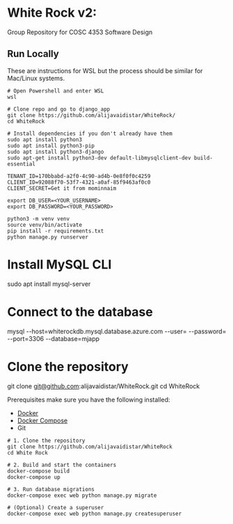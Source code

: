 # White Rock v2:
Group Repository for COSC 4353 Software Design


## Run Locally
These are instructions for WSL but the process should be similar for Mac/Linux systems.

```
# Open Powershell and enter WSL
wsl

# Clone repo and go to django_app 
git clone https://github.com/alijavaidistar/WhiteRock/
cd WhiteRock

# Install dependencies if you don't already have them
sudo apt install python3
sudo apt install python3-pip
sudo apt install python3-django
sudo apt-get install python3-dev default-libmysqlclient-dev build-essential

TENANT_ID=170bbabd-a2f0-4c90-ad4b-0e8f0f0c4259
CLIENT_ID=92088f70-53f7-4321-a0af-85f9463af0c0
CLIENT_SECRET=Get it from mominnaim

export DB_USER=<YOUR_USERNAME>
export DB_PASSWORD=<YOUR_PASSWORD>

python3 -m venv venv
source venv/bin/activate
pip install -r requirements.txt
python manage.py runserver
```
# Install MySQL CLI
sudo apt install mysql-server

# Connect to the database
mysql --host=whiterockdb.mysql.database.azure.com --user=<USER> --password=<PASSWORD> --port=3306 --database=mjapp


# Clone the repository
git clone git@github.com:alijavaidistar/WhiteRock.git
cd WhiteRock

Prerequisites
make sure you have the following installed:
- [Docker](https://docs.docker.com/)
- [Docker Compose](https://docs.docker.com/compose/)
- Git

```
# 1. Clone the repository
git clone https://github.com/alijavaidistar/WhiteRock
cd White Rock

# 2. Build and start the containers
docker-compose build
docker-compose up

# 3. Run database migrations
docker-compose exec web python manage.py migrate

# (Optional) Create a superuser
docker-compose exec web python manage.py createsuperuser
```
